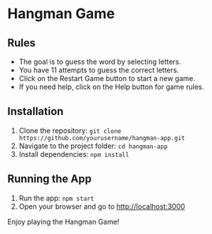 # Hangman Game

## Rules

- The goal is to guess the word by selecting letters.
- You have 11 attempts to guess the correct letters.
- Click on the Restart Game button to start a new game.
- If you need help, click on the Help button for game rules.

## Installation

1. Clone the repository: `git clone https://github.com/yourusername/hangman-app.git`
2. Navigate to the project folder: `cd hangman-app`
3. Install dependencies: `npm install`

## Running the App

1. Run the app: `npm start`
2. Open your browser and go to [http://localhost:3000](http://localhost:3000)

Enjoy playing the Hangman Game!
